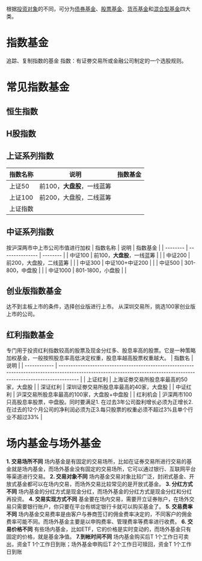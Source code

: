 根据[投资对象](https://baike.baidu.com/item/%E6%8A%95%E8%B5%84%E5%AF%B9%E8%B1%A1?fromModule=lemma_inlink)的不同，可分为[债券基金](https://baike.baidu.com/item/%E5%80%BA%E5%88%B8%E5%9F%BA%E9%87%91/261070?fromModule=lemma_inlink)、[股票基金](https://baike.baidu.com/item/%E8%82%A1%E7%A5%A8%E5%9F%BA%E9%87%91?fromModule=lemma_inlink)、[货币基金](https://baike.baidu.com/item/%E8%B4%A7%E5%B8%81%E5%9F%BA%E9%87%91/495006?fromModule=lemma_inlink)和[混合型基金](https://baike.baidu.com/item/%E6%B7%B7%E5%90%88%E5%9E%8B%E5%9F%BA%E9%87%91/9359008?fromModule=lemma_inlink)四大类。


# 指数基金
追踪、复制指数的基金
指数：有证劵交易所或金融公司制定的一个选股规则。
# 常见指数基金
## 恒生指数
## H股指数
## 上证系列指数
| 指数名称 | 说明                        | 指数基金 |
| -------- | --------------------------- | -------- |
| 上证50   | 前100，**大盘股**，一线蓝筹 |          |
| 上证100  | 前200，大盘股，二线蓝筹     |          |
| 上证指数         |                             |          |


## 中证系列指数
按沪深两市中上市公司市值进行加权
| 指数名称 | 说明            | 指数基金 |
| -------- | --------------- | -------- |
| 中证100  | 前100，**大盘股**，一线蓝筹           |          |
| 中证200  | 前200，大盘股，二线蓝筹           |          |
| 中证300  | 中证100+中证200 |          |
| 中证500  | 301-800，中盘股       |          |
| 中证1000 | 801-1800，小盘股        |          |

## 创业版指数基金
达不到主板上市的条件，选择创业版进行上市。
从深圳交易所，挑选100家创业版上市的公司。


## 红利指数基金
专门用于投资红利指数较高的股票及现金分红多、股息率高的股票。它是一种策略加权基金，一般按照股息率高低决定权重，股息率越高股票权重越大。
| 指数名       | 说明                                                                                                                                                                 |
| ------------ | -------------------------------------------------------------------------------------------------------------------------------------------------------------------- |
| 上证红利 | 上海证劵交易所股息率最高的50家，大盘股                                                                                                                               |
| 深证红利 | 深圳证劵交易所股息率最高的40家，大盘股                                                                                                                               |
| 中证红利 | 沪深交易所股息率最高的100家，大盘股+中盘股                                                                                                                           |
| 红利机会 | 沪深两市100只高股息率股票，中盘股。同时要满足1. 在过去3年公司盈利增长必须为正增长2.在过去的12个月公司的净利润必须为正3.每只股票的权重必须不超过3%且单个行业不超过33% |


# 场内基金与场外基金
**1. 交易场所不同**
场内基金是有固定的交易场所，比如在证券交易所进行交易的基金就是场内基金，而场外基金没有固定的交易场所，它可以通过银行、互联网平台等渠道进行交易。
**2. 交易对象不同**
场内基金交易对象比较广泛，封闭式基金、开放式基金都可以在场内交易，而场外交易比较常见的是开放式基金。
**3. 分红方式不同**
场内基金的分红方式是现金分红，而场外基金的分红方式是现金分红和分红再投资。
**4. 交易实现方式不同**
基金要在场内交易，需要开立证券账户，在场外交易只需要银行账户，你只要在平台有绑定银行卡就可以购买基金了。
**5. 交易费率不同**
场内基金交易费率是由客户与券商签订的佣金费率决定的，不同客户的佣金费率可能不同。而场外基金主要是以申购费率、管理费率等费率进行收费。
**6. 交易价格不同**
有些场内基金，比如ETF，它的价格是实时变动的，而场外基金只有固定的价格，就是基金净值。
**7.到帐时间不同**
场内基金购买后T 1个工作日可卖出，资金T 1个工作日到账；场外基金申购后T 2个工作日可赎回，资金T 1个工作日到账